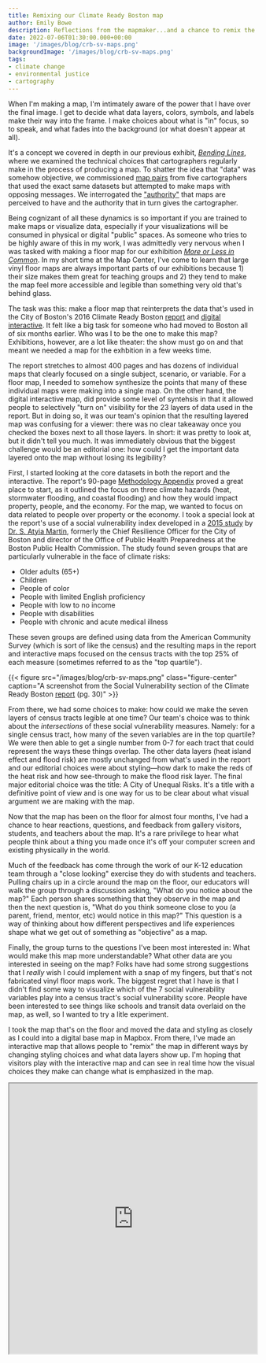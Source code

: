 ```yaml
---
title: Remixing our Climate Ready Boston map
author: Emily Bowe
description: Reflections from the mapmaker...and a chance to remix the map yourself
date: 2022-07-06T01:30:00.000+00:00
image: '/images/blog/crb-sv-maps.png'
backgroundImage: '/images/blog/crb-sv-maps.png'
tags:
- climate change
- environmental justice
- cartography
---
```


When I'm making a map, I'm intimately aware of the power that I have over the final image. I get to decide what data layers, colors, symbols, and labels make their way into the frame. I make choices about what is "in" focus, so to speak, and what fades into the background (or what doesn't appear at all).

It's a concept we covered in depth in our previous exhibit, [*Bending Lines*](https://www.leventhalmap.org/digital-exhibitions/bending-lines/how-to-bend/), where we examined the technical choices that cartographers regularly make in the process of producing a map. To shatter the idea that "data" was somehow objective, we commissioned [map pairs](https://www.leventhalmap.org/digital-exhibitions/bending-lines/how-to-bend/data-stories/) from five cartographers that used the exact same datasets but attempted to make maps with opposing messages. We interrogated the ["authority"](https://www.leventhalmap.org/digital-exhibitions/bending-lines/power-belief/authority/) that maps are perceived to have and the authority that in turn gives the cartographer. 

Being cognizant of all these dynamics is so important if you are trained to make maps or visualize data, especially if your visualizations will be consumed in physical or digital "public" spaces. As someone who tries to be highly aware of this in my work, I was admittedly very nervous when I was tasked with making a floor map for our exhibition [*More or Less in Common*](https://www.leventhalmap.org/digital-exhibitions/more-or-less-in-common). In my short time at the Map Center, I've come to learn that large vinyl floor maps are always important parts of our exhibitions because 1) their size makes them great for teaching groups and 2) they tend to make the map feel more accessible and legible than something very old that's behind glass. 

The task was this: make a floor map that reinterprets the data that's used in the City of Boston's 2016 Climate Ready Boston [report](https://www.boston.gov/sites/default/files/embed/2/20161207_climate_ready_boston_digital2.pdf) and [digital interactive](https://www.arcgis.com/apps/View/index.html?appid=7a599ab2ebad43d68adabc9a9ebea0e6&extent=-71.1583,42.2897,-70.9309,42.4060). It felt like a big task for someone who had moved to Boston all of six months earlier. Who was I to be the one to make this map? Exhibitions, however, are a lot like theater: the show must go on and that meant we needed a map for the exhbition in a few weeks time.

The report stretches to almost 400 pages and has dozens of individual maps that clearly focused on a single subject, scenario, or variable. For a floor map, I needed to somehow synthesize the points that many of these individual maps were making into a single map. On the other hand, the digital interactive map, did provide some level of syntehsis in that it allowed people to selectively "turn on" visibility for the 23 layers of data used in the report. But in doing so, it was our team's opinion that the resulting layered map was confusing for a viewer: there was no clear takeaway once you checked the boxes next to all those layers. In short: it was pretty to look at, but it didn't tell you much. It was immediately obvious that the biggest challenge would be an editorial one: how could I get the important data layered onto the map without losing its legibility? 

First, I started looking at the core datasets in both the report and the interactive. The report's 90-page [Methodology Appendix](https://www.boston.gov/sites/default/files/embed/file/2017-02/boston_appendix_asset_inventory_exposure_and_consequence_analysis_101820.pdf) proved a great place to start, as it outlined the focus on three climate hazards (heat, stormwater flooding, and coastal flooding) and how they would impact property, people, and the economy. For the map, we wanted to focus on data related to people over property or the economy. I took a special look at the report's use of a social vulnerability index developed in a [2015 study](https://www.sciencedirect.com/science/article/pii/S2212420914001198) by [Dr. S. Atyia Martin](http://www.atyiamartin.com/contact), formerly the Chief Resilience Officer for the City of Boston and director of the Office of Public Health Preparedness at the Boston Public Health Commission. The study found seven groups that are particularly vulnerable in the face of climate risks:

- Older adults (65+)
- Children
- People of color
- People with limited English proficiency
- People with low to no income
- People with disabilities
- People with chronic and acute medical illness

These seven groups are defined using data from the American Community Survey (which is sort of like the census) and the resulting maps in the report and interactive maps focused on the census tracts with the top 25% of each measure (sometimes referred to as the "top quartile").

{{< figure src="/images/blog/crb-sv-maps.png" class="figure-center" caption="A screenshot from the Social Vulnerability section of the Climate Ready Boston [report](https://www.boston.gov/sites/default/files/embed/2/20161207_climate_ready_boston_digital2.pdf) (pg. 30)" >}}

From there, we had some choices to make: how could we make the seven layers of census tracts legible at one time? Our team's choice was to think about the _intersections_ of these social vulnerability measures. Namely: for a single census tract, how many of the seven variables are in the top quartile? We were then able to get a single number from 0-7 for each tract that could represent the ways these things overlap. The other data layers (heat island effect and flood risk) are mostly unchanged from what's used in the report and our editorial choices were about styling—how dark to make the reds of the heat risk and how see-through to make the flood risk layer. The final major editorial choice was the title: A City of Unequal Risks. It's a title with a definitive point of view and is one way for us to be clear about what visual argument we are making with the map. 

Now that the map has been on the floor for almost four months, I've had a chance to hear reactions, questions, and feedback from gallery visitors, students, and teachers about the map. It's a rare privilege to hear what people think about a thing you made once it's off your computer screen and existing physically in the world. 

Much of the feedback has come through the work of our K-12 education team through a "close looking" exercise they do with students and teachers. Pulling chairs up in a circle around the map on the floor, our educators will walk the group through a discussion asking, "What do you notice about the map?" Each person shares something that they observe in the map and then the next question is, "What do you think someone close to you (a parent, friend, mentor, etc) would notice in this map?" This question is a way of thinking about how different perspectives and life experiences shape what we get out of something as "objective" as a map. 

Finally, the group turns to the questions I've been most interested in: What would make this map more understandable? What other data are you interested in seeing on the map? Folks have had some strong suggestions that I _really_ wish I could implement with a snap of my fingers, but that's not fabricated vinyl floor maps work. The biggest regret that I have is that I didn't find some way to visualize which of the 7 social vulnerability variables play into a census tract's social vulnerability score. People have been interested to see things like schools and transit data overlaid on the map, as well, so I wanted to try a litle experiment. 

I took the map that's on the floor and moved the data and styling as closely as I could into a digital base map in Mapbox. From there, I've made an interactive map that allows people to "remix" the map in different ways by changing styling choices and what data layers show up. I'm hoping that visitors play with the interactive map and can see in real time how the visual choices they make can change what is emphasized in the map.  

<iframe width="100%" height="550" src="https://map-remix.glitch.me/" title="Map Remix"></iframe>